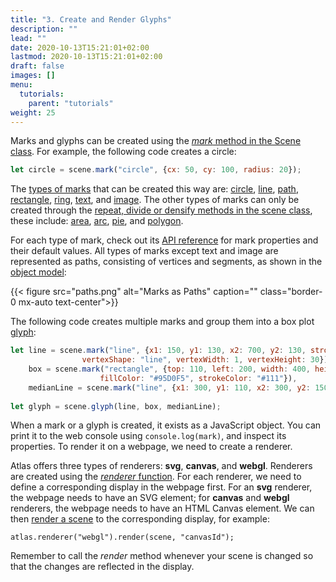 ```yaml
---
title: "3. Create and Render Glyphs"
description: ""
lead: ""
date: 2020-10-13T15:21:01+02:00
lastmod: 2020-10-13T15:21:01+02:00
draft: false
images: []
menu:
  tutorials:
    parent: "tutorials"
weight: 25
---
```


Marks and glyphs can be created using the [_mark_ method in the Scene class](../../docs/group/scene/#methods-create-mark-or-group). For example, the following code creates a circle: 

```js
let circle = scene.mark("circle", {cx: 50, cy: 100, radius: 20});
```

The [types of marks](../../docs/global/constants/#mark-type) that can be created this way are:  [circle](../../docs/marks/circlepath/), [line](../../docs/marks/path/), [path](../../docs/marks/path/),  [rectangle](../../docs/marks/rectpath/), [ring](../../docs/marks/ringpath/), [text](../../docs/marks/pointtext/), and [image](../../docs/marks/image/). The other types of marks can only be created through the [repeat, divide or densify methods in the scene class](../../docs/group/scene/#methods-join-graphics-with-data), these include: [area](../../docs/marks/areapath/), [arc](../../docs/marks/arcpath/), [pie](../../docs/marks/piepath/), and [polygon](../../docs/marks/polygonpath/).

 For each type of mark, check out its [API reference](../../docs/marks/mark/) for mark properties and their default values. All types of marks except text and image are represented as paths, consisting of vertices and segments, as shown in the [object model](../../tutorials/vom/):

{{< figure src="paths.png" alt="Marks as Paths" caption="" class="border-0 mx-auto text-center">}}

The following code creates multiple marks and group them into a box plot [glyph](../../docs/group/glyph/):

```js
let line = scene.mark("line", {x1: 150, y1: 130, x2: 700, y2: 130, strokeColor: "#555", 
                vertexShape: "line", vertexWidth: 1, vertexHeight: 30}),
    box = scene.mark("rectangle", {top: 110, left: 200, width: 400, height: 40,
                    fillColor: "#95D0F5", strokeColor: "#111"}),
    medianLine = scene.mark("line", {x1: 300, y1: 110, x2: 300, y2: 150, strokeColor: "#000"});
    
let glyph = scene.glyph(line, box, medianLine);
```

When a mark or a glyph is created, it exists as a JavaScript object. You can print it to the web console using `console.log(mark)`, and inspect its properties. To render it on a webpage, we need to create a renderer. 

Atlas offers three types of renderers: **svg**, **canvas**, and **webgl**. Renderers are created using the [_renderer_ function](../../docs/rendering/renderer/). For each renderer, we need to define a corresponding display in the webpage first. For an **svg** renderer, the webpage needs to have an SVG element; for **canvas** and **webgl** renderers, the webpage needs to have an HTML Canvas element. We can then [render a scene](../../docs/rendering/renderer/#methods) to the corresponding display, for example:

    atlas.renderer("webgl").render(scene, "canvasId");

Remember to call the _render_ method whenever your scene is changed so that the changes are reflected in the display. 